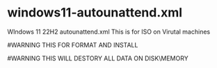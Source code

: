 # windows11-autounattend.xml
WIndows 11 22H2 autounattend.xml
This is for ISO on Virutal machines

#WARNING
THIS FOR FORMAT AND INSTALL


 #WARNING THIS WILL DESTORY ALL DATA ON DISK\MEMORY


